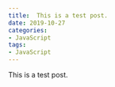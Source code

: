 ```yaml
---
title:  This is a test post.
date: 2019-10-27 
categories:
- JavaScript
tags:
- JavaScript
---
```


This is a test post.